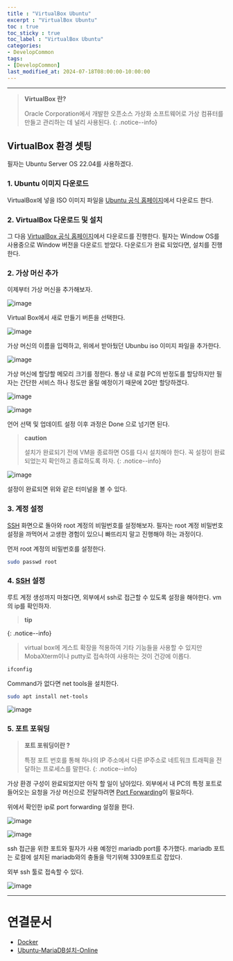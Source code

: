 ```yaml
---
title : "VirtualBox Ubuntu"
excerpt : "VirtualBox Ubuntu"
toc : true
toc_sticky : true
toc_label : "VirtualBox Ubuntu"
categories:
- DevelopCommon
tags:
- [DevelopCommon]
last_modified_at: 2024-07-18T08:00:00-10:00:00
---
```

  
---
  
> **VirtualBox 란?**  
>
> Oracle Corporation에서 개발한 오픈소스 가상화 소프트웨어로 가상 컴퓨터를 만들고 관리하는 데 널리 사용된다. 
{: .notice--info}  
  
## VirtualBox 환경 셋팅
 필자는 Ubuntu Server OS 22.04를 사용하겠다.
  
### 1. Ubuntu 이미지 다운로드
 VirtualBox에 넣을 ISO 이미지 파일을 [Ubuntu 공식 홈페이지](https://releases.ubuntu.com/22.04/?_gl=1*1xraa55*_gcl_au*MTU1NDE3NzAwNS4xNzIwNzU5MzY2&_ga=2.71321488.2082941696.1721286058-1657586646.1720759364)에서 다운로드 한다.
  
### 2. VirtualBox 다운로드 및 설치
 그 다음  [VirtualBox 공식 홈페이지](https://www.virtualbox.org/wiki/Downloads)에서 다운로드를 진행한다. 필자는 Window OS를 사용중으로 Window 버전을 다운로드 받았다. 다운로드가 완료 되었다면, 설치를 진행한다.
  
### 2. 가상 머신 추가
 이제부터 가상 머신을 추가해보자.
   
![image](../../assets/images/VirtualBoxInstall_1.png)

 Virtual Box에서 새로 만들기 버튼을 선택한다.
  
![image](../../assets/images/VirtualBoxInstall_2.png)

 가상 머신의 이름을 입력하고, 위에서 받아뒀던 Ubunbu iso 이미지 파일을 추가한다.
  
![image](../../assets/images/VirtualBoxInstall_3.png)

 가상 머신에 할당할 메모리 크기를 정한다. 통상 내 로컬 PC의 반정도를 할당하지만 필자는 간단한 서비스 하나 정도만 올릴 예정이기 때문에 2G만 할당하겠다.
  
![image](../../assets/images/Pasted%20Image%2020240718162545_809.png)
  
![image](../../assets/images/Pasted%20Image%2020240718162600_821.png)

 언어 선택 및 업데이트 설정 이후 과정은 Done 으로 넘기면 된다.

> **caution**
>
> 설치가 완료되기 전에 VM을 종료하면 OS를 다시 설치해야 한다. 꼭 설정이 완료되었는지 확인하고 종료하도록 하자. 
{: .notice--info}  
  
![image](../../assets/images/Pasted%20Image%2020240718162727_536.png)

 설정이 완료되면 위와 같은 터미널을 볼 수 있다.
  
### 3. 계정 설정
 [SSH](../../통신/통신-SSH) 화면으로 돌아와 root 계정의 비밀번호를 설정해보자. 필자는 root 계정 비밀번호 설정을 까먹어서 고생한 경험이 있으니 빠뜨리지 말고 진행해야 하는 과정이다. 

 먼저 root 계정의 비밀번호를 설정한다.
  
```bash
sudo passwd root
```
  
### 4. [SSH](../../통신/통신-SSH) 설정
 루트 계정 생성까지 마쳤다면, 외부에서 ssh로 접근할 수 있도록 설정을 해야한다. vm의 ip를 확인하자.
 
 > **tip**
> 
{: .notice--info}  
 >  virtual box에 게스트 확장을 적용하여 기타 기능들을 사용할 수 있지만 MobaXterm이나 putty로 접속하여 사용하는 것이 건강에 이롭다.
  
```bash
ifconfig
```

 Command가 없다면 net tools을 설치한다.
  
```bash
sudo apt install net-tools
```
  
![image](../../assets/images/UbuntuIPAddress.png)
  
### 5. 포트 포워딩

> **포트 포워딩이란 ?**  
>
> 특정 포트 번호를 통해 하나의 IP 주소에서 다른 IP주소로 네트워크 트래픽을 전달하는 프로세스를 말한다. 
{: .notice--info}  

 가상 환경 구성이 완료되었지만 아직 할 일이 남아있다. 외부에서 내 PC의 특정 포트로 들어오는 요청을 가상 머신으로 전달하려면 [Port Forwarding](../../servercommon/servercommon-Port-Forwarding)이 필요하다. 

 위에서 확인한 ip로 port forwarding 설정을 한다.
  
![image](../../assets/images/VirtualBox_PortForwarding.png)
  
![image](../../assets/images/VirtualBox_PortForwarding_2.png)

 ssh 접근을 위한 포트와 필자가 사용 예정인 mariadb port를 추가했다. mariadb 포트는 로컬에 설치된 mariadb와의 충돌을 막기위해 3309포트로 잡았다.

 외부 ssh 툴로 접속할 수 있다.
  
![image](../../assets/images/VirtualBox_MobaXtermSSH.png)

---
  
# 연결문서
- [Docker](../../developcommon/developcommon-Docker)
- [Ubuntu-MariaDB설치-Online](../../os/os-Ubuntu-MariaDB설치-Online)